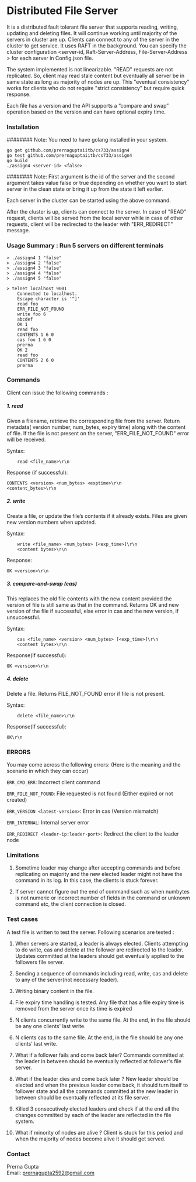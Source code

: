 # Distributed File Server

It is a distributed fault tolerant file server that supports reading, writing, updating and deleting files. It will continue working until majority of the servers in cluster are up. Clients can connect to any of the server in the cluster to get service. It uses RAFT in the background. You can specify the cluster configuration <server-id, Raft-Server-Address, File-Server-Address > for each server in Config.json file.

The system implemented is not linearizable. "READ" requests are not replicated. So, client may read stale content but eventually all server be in same state as long as majority of nodes are up. This "eventual consistency" works for clients who do not require "strict consistency" but require quick response.

Each file has a version and the API supports a “compare and swap” operation based on the version and can have optional expiry time.



### Installation

######## Note: You need to have golang installed in your system.
```
go get github.com/prernaguptaiitb/cs733/assign4
go test github.com/prernaguptaiitb/cs733/assign4
go build
./assign4 <server-id> <false> 
```
######## Note: First argument is the id of the server and the second argument takes value false or true depending on whether you want to start server in the clean state or bring it up from the state it left earlier. 

Each server in the cluster can be started using the above command.

After the cluster is up, clients can connect to the server. In case of "READ" request, clients will be served from the local server while in case of other requests, client will be redirected to the leader with "ERR_REDIRECT" message. 



### Usage Summary : Run 5 servers on different terminals

```
> ./assign4 1 "false"
> ./assign4 2 "false"
> ./assign4 3 "false"
> ./assign4 4 "false"
> ./assign4 5 "false"

> telnet localhost 9001
	Connected to localhost.
  	Escape character is '^]'
  	read foo
  	ERR_FILE_NOT_FOUND
  	write foo 6
  	abcdef
  	OK 1
  	read foo
  	CONTENTS 1 6 0
  	cas foo 1 6 0
	prerna
	OK 2
	read foo
	CONTENTS 2 6 0
	prerna

```

### Commands
Client can issue the following commands :

##### 1. read
Given a filename, retrieve the corresponding file from the server. Return metadata( version number, num_bytes, expiry time) along with the content of file. If the file is not present on the server, "ERR_FILE_NOT_FOUND" error will be received.

Syntax:
```
	read <file_name>\r\n
```

Response (if successful):

``` CONTENTS <version> <num_bytes> <exptime>\r\n ```<br />
``` <content_bytes>\r\n ```


##### 2. write

Create a file, or update the file’s contents if it already exists. Files are given new version numbers when updated.

Syntax:
```
	write <file_name> <num_bytes> [<exp_time>]\r\n
	<content bytes>\r\n
```

Response:

``` OK <version>\r\n ```

##### 3. compare-and-swap (cas)

This replaces the old file contents with the new content provided the version of file is still same as that in the command. Returns OK and new version of the file if successful, else error in cas and the new version, if unsuccessful.

Syntax:
```
	cas <file_name> <version> <num_bytes> [<exp_time>]\r\n
	<content bytes>\r\n
```

Response(If successful): 

``` OK <version>\r\n ```

##### 4. delete

Delete a file. Returns FILE_NOT_FOUND error if file is not present.

Syntax:
```
	delete <file_name>\r\n
```

Response(If successful):


``` OK\r\n ```


### ERRORS
You may come across the following errors:
(Here is the meaning and the scenario in which they can occur)

``` ERR_CMD_ERR ```:                          Incorrect client command

``` ERR_FILE_NOT_FOUND ```:                   File requested is not found (Either expired or not created) 

``` ERR_VERSION <latest-version> ```:         Error in cas (Version mismatch)

``` ERR_INTERNAL ```:                         Internal server error 

``` ERR_REDIRECT <leader-ip:leader-port> ```: Redirect the client to the leader node



### Limitations 

1. Sometime leader may change after accepting commands and before replicating on majority and the new elected leader might not have the command in its log. In this case, the clients is stuck forever.

2. If server cannot figure out the end of command such as when numbytes is not numeric or incorrect number of fields in the command or unknown command etc, the client connection is closed.



### Test cases

A test file is written to test the server. Following scenarios are tested :

1. When servers are started, a leader is always elected. Clients attempting to do write, cas and delete at the follower are redirected to the leader. Updates committed at the leaders should get eventually applied to the followers file server.

2. Sending a sequence of commands including read, write, cas and delete to any of the server(not necessary leader). 

3. Writing binary content in the file.

4. File expiry time handling is tested. Any file that has a file expiry time is removed from the server once its time is expired 

5. N clients concurrently write to the same file. At the end, in the file should be any one clients' last write. 

6. N clients cas to the same file. At the end, in the file should be any one clients' last write.

7. What if a follower fails and come back later? Commands committed at the leader in between should be eventually reflected at follower's file server.

8. What if the leader dies and come back later ? New leader should be elected and when the previous leader come back, it should turn itself to follower state and all the commands committed at the new leader in between should be eventually reflected at its file server.

9. Killed 3 consecutively elected leaders and check if at the end all the changes committed by each of the leader are reflected in the file system.

10. What if minority of nodes are alive ? Client is stuck for this period and when the majority of nodes become alive it should get served.




### Contact

Prerna Gupta <br />
Email: prernagupta2592@gmail.com 
